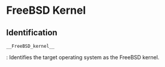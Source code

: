 # FreeBSD Kernel

## Identification

`__FreeBSD_kernel__`

:   Identifies the target operating system as the FreeBSD kernel.
